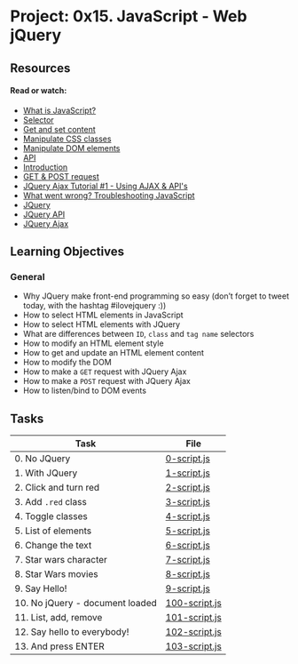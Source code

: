 # Project: 0x15. JavaScript - Web jQuery

## Resources

#### Read or watch:

* [What is JavaScript?](https://intranet.alxswe.com/rltoken/NJ5XM_fzjlBKERHTkdF-uA)
* [Selector](https://intranet.alxswe.com/rltoken/wsnVUxEcAzzlCx6ES1qc7g)
* [Get and set content](https://intranet.alxswe.com/rltoken/rwtc96sn2_LHToBAd0MIhQ)
* [Manipulate CSS classes](https://intranet.alxswe.com/rltoken/IcM5kKVzssU0ibdUo-2gKQ)
* [Manipulate DOM elements](https://intranet.alxswe.com/rltoken/ve8UKsZLVw2t27PtWscZfQ)
* [API](https://intranet.alxswe.com/rltoken/vKc7XmiHG7HIh3N0Kl_VQw)
* [Introduction](https://intranet.alxswe.com/rltoken/QiUwuS_9TXE49D5IVL-ocg)
* [GET & POST request](https://intranet.alxswe.com/rltoken/Mbe7uoy0iMAfTVs2Tn4Pzg)
* [JQuery Ajax Tutorial #1 - Using AJAX & API's](https://intranet.alxswe.com/rltoken/gMwyXisSLu-kZicmGA0-LQ)
* [What went wrong? Troubleshooting JavaScript](https://intranet.alxswe.com/rltoken/4eYyJr72PO-cohImk93M3w)
* [JQuery](https://intranet.alxswe.com/rltoken/HnjBq6jf84S9S-C15Qi0vw)
* [JQuery API](https://intranet.alxswe.com/rltoken/jvibhq-8VEdQHNUWKTCI7w)
* [JQuery Ajax](https://intranet.alxswe.com/rltoken/rBZyrXxuRuISDfPBzO9Y7Q)
## Learning Objectives

### General

* Why JQuery make front-end programming so easy (don’t forget to tweet today, with the hashtag #ilovejquery :))
* How to select HTML elements in JavaScript
* How to select HTML elements with JQuery
* What are differences between <code>ID</code>, <code>class</code> and <code>tag name</code> selectors
* How to modify an HTML element style
* How to get and update an HTML element content
* How to modify the DOM
* How to make a <code>GET</code> request with JQuery Ajax
* How to make a <code>POST</code> request with JQuery Ajax
* How to listen/bind to DOM events
## Tasks

| Task | File |
| ---- | ---- |
| 0. No JQuery | [0-script.js](./0-script.js) |
| 1. With JQuery | [1-script.js](./1-script.js) |
| 2. Click and turn red | [2-script.js](./2-script.js) |
| 3. Add `.red` class | [3-script.js](./3-script.js) |
| 4. Toggle classes | [4-script.js](./4-script.js) |
| 5. List of elements | [5-script.js](./5-script.js) |
| 6. Change the text | [6-script.js](./6-script.js) |
| 7. Star wars character | [7-script.js](./7-script.js) |
| 8. Star Wars movies | [8-script.js](./8-script.js) |
| 9. Say Hello! | [9-script.js](./9-script.js) |
| 10. No jQuery - document loaded | [100-script.js](./100-script.js) |
| 11. List, add, remove | [101-script.js](./101-script.js) |
| 12. Say hello to everybody! | [102-script.js](./102-script.js) |
| 13. And press ENTER | [103-script.js](./103-script.js) |
